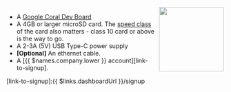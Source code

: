 <img height=150px style="float: right;padding-left: 10px;" src="/img/coral-dev/coral-dev.jpg">

* A [Google Coral Dev Board][coral]
* A 4GB or larger microSD card. The [speed class][sdSpeed] of the card also matters - class 10 card or above is the way to go.
* A 2-3A (5V) USB Type-C power supply
* **[Optional]** An ethernet cable.
* A [{{ $names.company.lower }} account][link-to-signup].

[coral]:https://coral.ai/products/dev-board/
[sdSpeed]:https://en.wikipedia.org/wiki/Secure_Digital#Class
[link-to-signup]:{{ $links.dashboardUrl }}/signup
